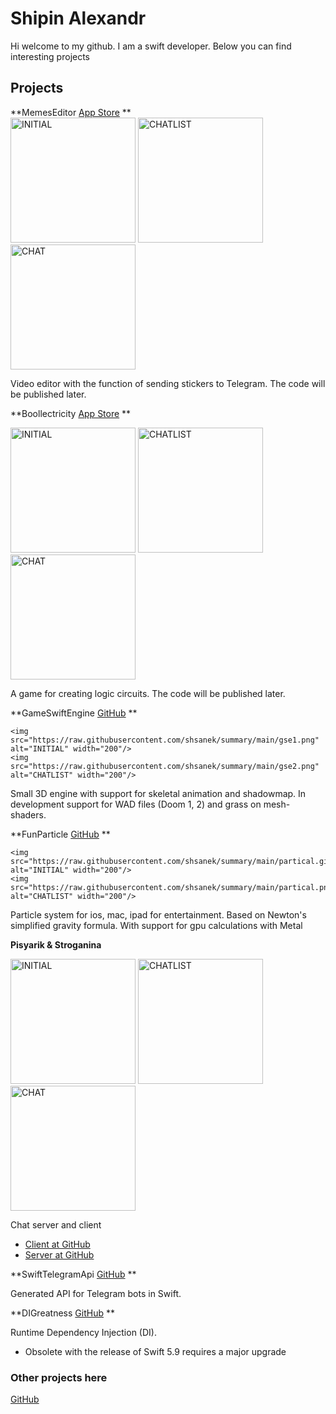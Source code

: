 # Shipin Alexandr

Hi welcome to my github. I am a swift developer. Below you can find interesting projects

## Projects

**MemesEditor [App Store](https://apps.apple.com/us/app/memes-editor/id6461216573) **   
   <img src="https://raw.githubusercontent.com/shsanek/summary/main/mem1.png" alt="INITIAL" width="200"/>
   <img src="https://raw.githubusercontent.com/shsanek/summary/main/mem2.png" alt="CHATLIST" width="200"/> 
   <img src="https://raw.githubusercontent.com/shsanek/summary/main/mem3.png" alt="CHAT" width="200"/>

Video editor with the function of sending stickers to Telegram. The code will be published later.

**Boollectricity [App Store](https://apps.apple.com/be/app/boollectricity/id1548302248) **

   <img src="https://raw.githubusercontent.com/shsanek/summary/main/game1.png" alt="INITIAL" width="200"/>
   <img src="https://raw.githubusercontent.com/shsanek/summary/main/game2.png" alt="CHATLIST" width="200"/> 
   <img src="https://raw.githubusercontent.com/shsanek/summary/main/game3.png" alt="CHAT" width="200"/>

A game for creating logic circuits. The code will be published later.

**GameSwiftEngine [GitHub](https://github.com/shsanek/GameSwiftEngine) **

    <img src="https://raw.githubusercontent.com/shsanek/summary/main/gse1.png" alt="INITIAL" width="200"/>
    <img src="https://raw.githubusercontent.com/shsanek/summary/main/gse2.png" alt="CHATLIST" width="200"/> 

Small 3D engine with support for skeletal animation and shadowmap. In development support for WAD files (Doom 1, 2) and grass on mesh-shaders.

**FunParticle [GitHub](https://github.com/shsanek/GameSwiftEngine) **

    <img src="https://raw.githubusercontent.com/shsanek/summary/main/partical.gif" alt="INITIAL" width="200"/>
    <img src="https://raw.githubusercontent.com/shsanek/summary/main/partical.png" alt="CHATLIST" width="200"/> 

Particle system for ios, mac, ipad for entertainment. Based on Newton's simplified gravity formula. With support for gpu calculations with Metal

**Pisyarik & Stroganina**

   <img src="https://user-images.githubusercontent.com/15768502/159707331-96e0d01c-3b5a-420a-8022-fd6da4dd3141.PNG" alt="INITIAL" width="200"/>
   <img src="https://user-images.githubusercontent.com/15768502/159706793-dcc059f6-d08a-4094-a698-651fd5a3bcb4.PNG" alt="CHATLIST" width="200"/> 
   <img src="https://user-images.githubusercontent.com/15768502/159706775-82d86208-4920-4a8a-b016-468942ecc53f.PNG" alt="CHAT" width="200"/>

Chat server and client
   - [Client at GitHub](https://github.com/NikitaSarin/Stroganina)
   - [Server at GitHub](https://github.com/shsanek/Pisyarik)

**SwiftTelegramApi [GitHub](https://github.com/shsanek/SwiftTelegramApi) **

Generated API for Telegram bots in Swift.

**DIGreatness [GitHub](https://github.com/shsanek/DIGreatness) **

Runtime Dependency Injection (DI).   
   - Obsolete with the release of Swift 5.9 requires a major upgrade

### Other projects here

[GitHub](https://github.com/shsanek)

